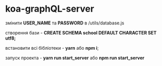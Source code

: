 # koa-graphQL-server

змінити **USER_NAME** та **PASSWORD** в /utils/database.js

створення бази - **CREATE SCHEMA school DEFAULT CHARACTER SET utf8;**

встановити всі бібліотеки - **yarn** або **npm i**;

запуск проекта - **yarn run start_server** або **npm run start_server**

